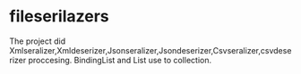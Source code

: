 # fileserilazers
 The project did Xmlseralizer,Xmldeserizer,Jsonseralizer,Jsondeserizer,Csvseralizer,csvdeserizer proccesing. BindingList and List use to collection. 
